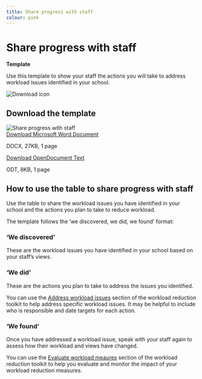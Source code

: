 ```yaml
---
title: Share progress with staff
colour: pink
---
```


# Share progress with staff

<strong class="govuk-tag">Template</strong>

Use this template to show your staff the actions you will take to address
workload issues identified in your school.

<div class="govuk-grid-row dfe-width-container govuk-!-padding-bottom-6">
  <div class="govuk-grid-column-full">
    <div class="info-box">
      <div class="info-box__corner">
        <img src="/assets/images/download-icon.svg" alt="Download icon">
      </div>
      <h2 class="govuk-heading-m">
        Download the template
      </h2>
      <div class="govuk-grid-row info-box__download-content">
        <div class="govuk-grid-column-one-half">
          <img src="/assets/images/identify--share-progress-with-staff.jpg" alt="Share progress with staff" class="dfe-file-preview-image">
        </div>
        <div class="govuk-grid-column-one-half">
           <a class="govuk-link--no-visited-state govuk-body" href="<%= @base_url %>/assets/files/Share progress with staff template.docx">
            Download Microsoft Word Document
          </a>
          <p>
            DOCX, 27KB, 1 page
          </p>
          <a class="govuk-link--no-visited-state govuk-body" href="<%= @base_url %>/assets/files/Share progress with staff template.odt">
            Download OpenDocument Text
          </a>
          <p>
            ODT, 8KB, 1 page
          </p>
        </div>
      </div>
    </div>
  </div>
</div>

## How to use the table to share progress with staff

Use the table to share the workload issues you have identified in your school
and the actions you plan to take to reduce workload.

The template follows the ‘we discovered, we did, we found’ format:

### ‘We discovered’

These are the workload issues you have identified in your school based on your
staff’s views.

### ‘We did’

These are the actions you plan to take to address the issues you identified.

You can use the [Address workload issues](/workload-reduction-toolkit/address-workload-issues/)
section of the workload reduction toolkit to help address specific workload
issues. It may be helpful to include who is responsible and date targets for
each action.

### ‘We found’

Once you have addressed a workload issue, speak with your staff again to assess
how their workload and views have changed.

You can use the [Evaluate workload meaures](/workload-reduction-toolkit/evaluate-workload-measures/)
section of the workload reduction toolkit to help you evaluate and monitor the
impact of your workload reduction measures.
